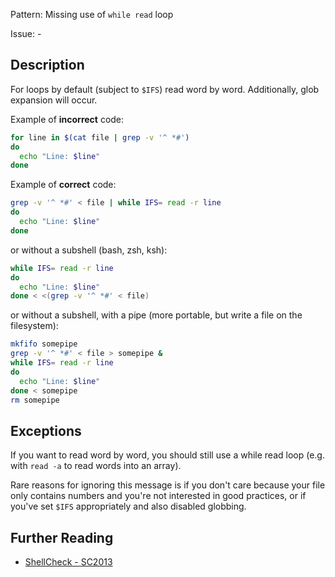 Pattern: Missing use of `while read` loop

Issue: -

## Description

For loops by default (subject to `$IFS`) read word by word. Additionally, glob expansion will occur.

Example of **incorrect** code:

```sh
for line in $(cat file | grep -v '^ *#')
do
  echo "Line: $line"
done
```

Example of **correct** code:

```sh
grep -v '^ *#' < file | while IFS= read -r line
do
  echo "Line: $line"
done
```

or without a subshell (bash, zsh, ksh):

```sh
while IFS= read -r line
do
  echo "Line: $line"
done < <(grep -v '^ *#' < file)
```

or without a subshell, with a pipe (more portable, but write a file on the filesystem):

```sh
mkfifo somepipe
grep -v '^ *#' < file > somepipe &
while IFS= read -r line
do
  echo "Line: $line"
done < somepipe
rm somepipe
```

## Exceptions

If you want to read word by word, you should still use a while read loop (e.g. with `read -a` to read words into an array).

Rare reasons for ignoring this message is if you don't care because your file only contains numbers and you're not interested in good practices, or if you've set `$IFS` appropriately and also disabled globbing.

## Further Reading

* [ShellCheck - SC2013](https://github.com/koalaman/shellcheck/wiki/SC2013)
